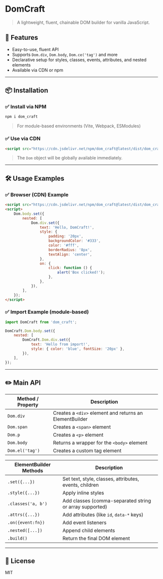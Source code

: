 # DomCraft

> A lightweight, fluent, chainable DOM builder for vanilla JavaScript.

## 🚀 Features

-   Easy-to-use, fluent API
-   Supports `Dom.div`, `Dom.body`, `Dom.ce('tag')` and more
-   Declarative setup for styles, classes, events, attributes, and nested elements
-   Available via CDN or npm

---

## 📦 Installation

### ✅ Install via NPM

```bash
npm i dom_craft
```

> For module-based environments (Vite, Webpack, ESModules)

### ✅ Use via CDN

```html
<script src="https://cdn.jsdelivr.net/npm/dom_craft@latest/dist/dom_craft.umd.js"></script>
```

> The `Dom` object will be globally available immediately.

---

## 🛠 Usage Examples

### ✅ Browser (CDN) Example

```html
<script src="https://cdn.jsdelivr.net/npm/dom_craft@latest/dist/dom_craft.umd.js"></script>
<script>
    Dom.body.set({
        nested: [
            Dom.div.set({
                text: 'Hello, DomCraft!',
                style: {
                    padding: '20px',
                    backgroundColor: '#333',
                    color: '#fff',
                    borderRadius: '8px',
                    textAlign: 'center',
                },
                on: {
                    click: function () {
                        alert('Box clicked!');
                    },
                },
            }),
        ],
    });
</script>
```

### ✅ Import Example (module-based)

```js
import DomCraft from 'dom_craft';

DomCraft.Dom.body.set({
    nested: [
        DomCraft.Dom.div.set({
            text: 'Hello from import!',
            style: { color: 'blue', fontSize: '20px' },
        }),
    ],
});
```

---

## ✏️ Main API

| Method / Property | Description                                             |
| ----------------- | ------------------------------------------------------- |
| `Dom.div`         | Creates a `<div>` element and returns an ElementBuilder |
| `Dom.span`        | Creates a `<span>` element                              |
| `Dom.p`           | Creates a `<p>` element                                 |
| `Dom.body`        | Returns a wrapper for the `<body>` element              |
| `Dom.el('tag')`   | Creates a custom tag element                            |

| ElementBuilder Methods | Description                                             |
| ---------------------- | ------------------------------------------------------- |
| `.set({...})`          | Set text, style, classes, attributes, events, children  |
| `.style({...})`        | Apply inline styles                                     |
| `.classes('a, b')`     | Add classes (comma-separated string or array supported) |
| `.attrs({...})`        | Add attributes (like `id`, `data-*` keys)               |
| `.on({event:fn})`      | Add event listeners                                     |
| `.nested([...])`       | Append child elements                                   |
| `.build()`             | Return the final DOM element                            |

---

## 📝 License

MIT
